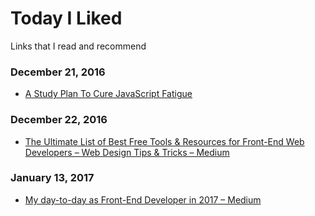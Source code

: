# Today I Liked
Links that I read and recommend

### December 21, 2016
- [A Study Plan To Cure JavaScript Fatigue](https://medium.freecodecamp.com/a-study-plan-to-cure-javascript-fatigue-8ad3a54f2eb1#.i7x3x2qkm) 

### December 22, 2016
- [The Ultimate List of Best Free Tools & Resources for Front-End Web Developers – Web Design Tips & Tricks – Medium](https://medium.com/wd-tips-tricks/the-ultimate-list-of-best-free-tools-resources-for-front-end-web-developers-983c65de3300#.f60jt1o19) 

### January 13, 2017
- [My day-to-day as Front-End Developer in 2017 – Medium](https://medium.com/@lfeh/my-day-to-day-as-front-end-developer-in-2017-6d68b5ac2055#.4qd7f46jr) 
